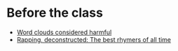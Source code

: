 # Before the class

- [Word clouds considered harmful](http://www.niemanlab.org/2011/10/word-clouds-considered-harmful/)
- [Rapping, deconstructed: The best rhymers of all time](https://www.youtube.com/watch?v=QWveXdj6oZU)
